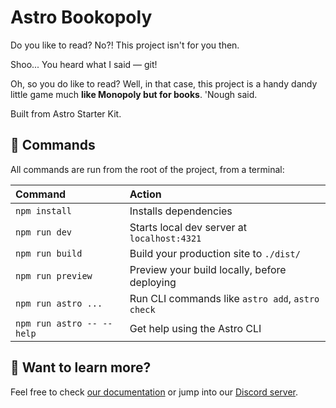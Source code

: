 # Astro Bookopoly

Do you like to read? No?! This project isn't for you then. 

Shoo... You heard what I said &mdash; git!

Oh, so you do like to read? Well, in that case, this project is a handy dandy little game much **like Monopoly but for books**. 'Nough said.

Built from Astro Starter Kit.

## 🧞 Commands

All commands are run from the root of the project, from a terminal:

| Command                   | Action                                           |
| :------------------------ | :----------------------------------------------- |
| `npm install`             | Installs dependencies                            |
| `npm run dev`             | Starts local dev server at `localhost:4321`      |
| `npm run build`           | Build your production site to `./dist/`          |
| `npm run preview`         | Preview your build locally, before deploying     |
| `npm run astro ...`       | Run CLI commands like `astro add`, `astro check` |
| `npm run astro -- --help` | Get help using the Astro CLI                     |

## 👀 Want to learn more?

Feel free to check [our documentation](https://docs.astro.build) or jump into our [Discord server](https://astro.build/chat).
